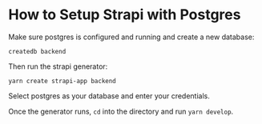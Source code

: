 # How to Setup Strapi with Postgres

Make sure postgres is configured and running and create a new database:

```
createdb backend
```

Then run the strapi generator:

```
yarn create strapi-app backend
```

Select postgres as your database and enter your credentials.

Once the generator runs, `cd` into the directory and run `yarn develop`.
